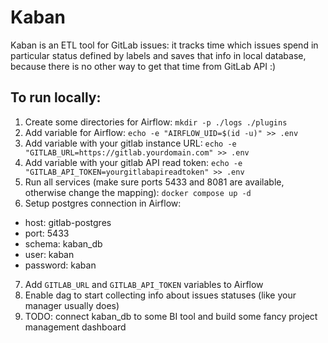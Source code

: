 # Kaban

Kaban is an ETL tool for GitLab issues: it tracks time which issues spend in particular status defined by labels and saves that info in local database, because there is no other way to get that time from GitLab API :)

## To run locally:
1. Create some directories for Airflow: `mkdir -p ./logs ./plugins`
2. Add variable for Airflow: `echo -e "AIRFLOW_UID=$(id -u)" >> .env`
3. Add variable with your gitlab instance URL: `echo -e "GITLAB_URL=https://gitlab.yourdomain.com" >> .env`
4. Add variable with your gitlab API read token: `echo -e "GITLAB_API_TOKEN=yourgitlabapireadtoken" >> .env`
5. Run all services (make sure ports 5433 and 8081 are available, otherwise change the mapping): `docker compose up -d`
6. Setup postgres connection in Airflow:
- host: gitlab-postgres
- port: 5433
- schema: kaban_db
- user: kaban
- password: kaban
7. Add `GITLAB_URL` and `GITLAB_API_TOKEN` variables to Airflow
8. Enable dag to start collecting info about issues statuses (like your manager usually does)
9. TODO: connect kaban_db to some BI tool and build some fancy project management dashboard 
